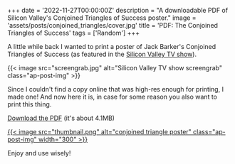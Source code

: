 +++
date = '2022-11-27T00:00:00Z'
description = "A downloadable PDF of Silicon Valley's Conjoined Triangles of Success poster."
image = 'assets/posts/conjoined_triangles/cover.jpg'
title = 'PDF: The Conjoined Triangles of Success'
tags = ['Random']
+++

A little while back I wanted to print a poster of Jack Barker's Conjoined Triangles of Success (as featured in the [Silicon Valley TV show](<https://en.wikipedia.org/wiki/Silicon_Valley_(TV_series)>)).

{{< image src="screengrab.jpg" alt="Silicon Valley TV show screengrab" class="ap-post-img" >}}

Since I couldn't find a copy online that was high-res enough for printing, I made one! And now here it is, in case for some reason you also want to print this thing.

[Download the PDF](conjoined_triangles_of_success_poster.pdf) (it's about 4.1MB)

[{{< image src="thumbnail.png" alt="conjoined triangle poster" class="ap-post-img" width="300" >}}](conjoined_triangles_of_success_poster.pdf)

Enjoy and use wisely!
